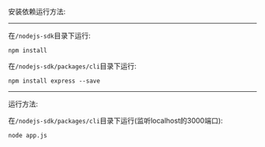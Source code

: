 安装依赖运行方法:

---

在`/nodejs-sdk`目录下运行:
```
npm install
```

在`/nodejs-sdk/packages/cli`目录下运行:
```
npm install express --save
```

---

运行方法:

在`/nodejs-sdk/packages/cli`目录下运行(监听localhost的3000端口):
```
node app.js
```